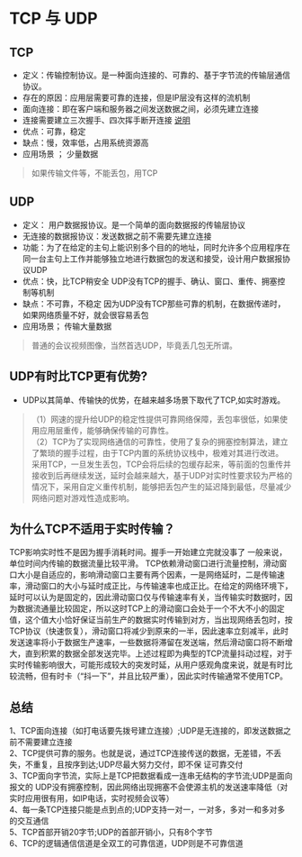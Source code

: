 # TCP 与 UDP 


## TCP 
- 定义：传输控制协议。是一种面向连接的、可靠的、基于字节流的传输层通信协议。
- 存在的原因：应用层需要可靠的连接，但是IP层没有这样的流机制
- 面向连接：即在客户端和服务器之间发送数据之间，必须先建立连接
- 连接需要建立三次握手、四次挥手断开连接 [说明](https://blog.csdn.net/smileiam/article/details/78226816 )
- 优点：可靠，稳定 
- 缺点：慢，效率低，占用系统资源高
- 应用场景 ； 少量数据
>  如果传输文件等，不能丢包，用TCP

## UDP
- 定义： 用户数据报协议。是一个简单的面向数据报的传输层协议
- 无连接的数据报协议：发送数据之前不需要先建立连接
- 功能：为了在给定的主句上能识别多个目的的地址，同时允许多个应用程序在同一台主句上工作并能够独立地进行数据包的发送和接受，设计用户数据报协议UDP
- 优点：快，比TCP稍安全 UDP没有TCP的握手、确认、窗口、重传、拥塞控制等机制
- 缺点：不可靠，不稳定 因为UDP没有TCP那些可靠的机制，在数据传递时，如果网络质量不好，就会很容易丢包
- 应用场景； 传输大量数据 
> 普通的会议视频图像，当然首选UDP，毕竟丢几包无所谓。



## UDP有时比TCP更有优势?
- UDP以其简单、传输快的优势，在越来越多场景下取代了TCP,如实时游戏。  
>（1）网速的提升给UDP的稳定性提供可靠网络保障，丢包率很低，如果使用应用层重传，能够确保传输的可靠性。  
（2）TCP为了实现网络通信的可靠性，使用了复杂的拥塞控制算法，建立了繁琐的握手过程，由于TCP内置的系统协议栈中，极难对其进行改进。
采用TCP，一旦发生丢包，TCP会将后续的包缓存起来，等前面的包重传并接收到后再继续发送，延时会越来越大，基于UDP对实时性要求较为严格的情况下，采用自定义重传机制，能够把丢包产生的延迟降到最低，尽量减少网络问题对游戏性造成影响。  
 
##  为什么TCP不适用于实时传输？
TCP影响实时性不是因为握手消耗时间。握手一开始建立完就没事了
一般来说，单位时间内传输的数据流量比较平滑。 TCP依赖滑动窗口进行流量控制，滑动窗口大小是自适应的，影响滑动窗口主要有两个因素，一是网络延时，二是传输速率，滑动窗口的大小与延时成正比，与传输速率也成正比。在给定的网络环境下，延时可以认为是固定的，因此滑动窗口仅与传输速率有关，当传输实时数据时，因为数据流通量比较固定，所以这时TCP上的滑动窗口会处于一个不大不小的固定值，这个值大小恰好保证当前生产的数据实时传输到对方，当出现网络丢包时，按TCP协议（快速恢复），滑动窗口将减少到原来的一半，因此速率立刻减半，此时发送速率将小于数据生产速率，一些数据将滞留在发送端，然后滑动窗口将不断增大，直到积累的数据全部发送完毕。上述过程即为典型的TCP流量抖动过程，对于实时传输影响很大，可能形成较大的突发时延，从用户感观角度来说，就是有时比较流畅，但有时卡（“抖一下”，并且比较严重），因此实时传输通常不使用TCP。


## 总结
1、TCP面向连接（如打电话要先拨号建立连接）;UDP是无连接的，即发送数据之前不需要建立连接  
2、TCP提供可靠的服务。也就是说，通过TCP连接传送的数据，无差错，不丢失，不重复，且按序到达;UDP尽最大努力交付，即不保   证可靠交付  
3、TCP面向字节流，实际上是TCP把数据看成一连串无结构的字节流;UDP是面向报文的
  UDP没有拥塞控制，因此网络出现拥塞不会使源主机的发送速率降低（对实时应用很有用，如IP电话，实时视频会议等）  
4、每一条TCP连接只能是点到点的;UDP支持一对一，一对多，多对一和多对多的交互通信  
5、TCP首部开销20字节;UDP的首部开销小，只有8个字节  
6、TCP的逻辑通信信道是全双工的可靠信道，UDP则是不可靠信道  
 